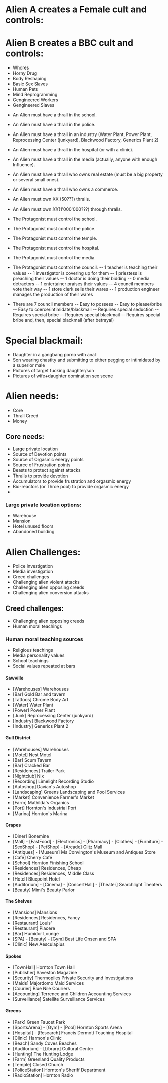 # Alien A creates a Female cult and controls:

# Alien B creates a BBC cult and controls:


- Whores
- Horny Drug
- Body Reshaping
- Basic Sex Slaves
- Human Pets
- Mind Reprogramming
- Gengineered Workers
- Gengineered Slaves



* An Alien must have a thrall in the school.
* An Alien must have a thrall in the police.
* An Alien must have a thrall in an industry (Water Plant, Power Plant, Reprocessing Center (junkyard), Blackwood Factory, Generics Plant 2)
* An Alien must have a thrall in the hospital (or with a clinic).
* An Alien must have a thrall in the media (actually, anyone with enough Influence).
* An Alien must have a thrall who owns real estate (must be a big property or several small ones).
* An Alien must have a thrall who owns a commerce.
* An Alien must own XX (50???) thralls.
* An Alien must own $XX ($1'000'000???) through thralls.

* The Protagonist must control the school.
* The Protagonist must control the police.
* The Protagonist must control the temple.
* The Protagonist must control the hospital.
* The Protagonist must control the media.
* The Protagonist must control the council.
-- 1 teacher is teaching their values
-- 1 investigator is covering up for them
-- 1 priestess is preaching their values
-- 1 doctor is doing their bidding
-- 0 media detractors
-- 1 entertainer praises their values
-- 4 council members vote their way
-- 1 store clerk sells their wares
-- 1 production engineer manages the production of their wares

- There are 7 council members
    -- Easy to possess
    -- Easy to please/bribe
    -- Easy to coerce/intimidate/blackmail
    -- Requires special seduction
    -- Requires special bribe
    -- Requires special blackmail
    -- Requires special bribe and, then, special blackmail (after betrayal)

# Special blackmail:
- Daughter in a gangbang porno with anal
- Son wearing chastity and submitting to either pegging or intimidated by a superior male
- Pictures of target fucking daughter/son
- Pictures of wife+daughter domination sex scene


# Alien needs:
- Core
- Thrall Creed
- Money
## Core needs:
- Large private location
- Source of Devotion points
- Source of Orgasmic energy points
- Source of Frustration points
- Beasts to protect against attacks
- Thralls to provide devotion
- Accumulators to provide frustration and orgasmic energy
- Bio-reactors (or Throe pool) to provide orgasmic energy
- 
### Large private location options:
- Warehouse
- Mansion
- Hotel unused floors
- Abandoned building
# Alien Challenges:
- Police investigation
- Media investigation
- Creed challenges
- Challenging alien violent attacks
- Challenging alien opposing creeds
- Challenging alien conversion attacks
## Creed challenges:
- Challenging alien opposing creeds
- Human moral teachings
### Human moral teaching sources
- Religious teachings
- Media personality values
- School teachings
- Social values repeated at bars


#### Sawville
- [Warehouses] Warehouses
- [Bar] Gold Bar and tavern
- [Tattoos] Chrome Body Art
- [Water] Water Plant
- [Power] Power Plant
- [Junk] Reprocessing Center (junkyard)
- [Industry] Blackwood Factory
- [Industry] Generics Plant 2
#### Gull District
- [Warehouses] Warehouses
- [Motel] Nest Motel
- [Bar] Scum Tavern
- [Bar] Cracked Bar
- [Residences] Trailer Park
- [Nightclub] Nix
- [Recording] Limelight Recording Studio
- [Autoshop] Davian's Autoshop
- [Landscaping] Greens Landscaping and Pool Services
- [Market] Convenience Farmer's Market
- [Farm] Mathilda's Organics
- [Port] Hornton's Industrial Port
- [Marina] Hornton's Marina
#### Grapes
- [Diner] Bonemine
- [Mall] - [FastFood] - [Electronics] - [Pharmacy] - [Clothes] - [Furniture] - [SexShop] - [PetShop] - [Arcade] Glitz Mall
- [Antiques] - [Museum] Ms Convington's Museum and Antiques Store
- [Café] Cherry Café
- [School] Hornton Finishing School
- [Residences] Residences, Cheap
- [Residences] Residences, Middle Class
- [Hotel] Bluepoint Hotel
- [Auditorium] - [Cinema] - [ConcertHall] - [Theater] Searchlight Theaters
- [Beauty] Mimi's Beauty Parlor
#### The Shelves
- [Mansions] Mansions
- [Residences] Residences, Fancy
- [Restaurant] Louis'
- [Restaurant] Piacere
- [Bar] Humidor Lounge
- [SPA] - [Beauty] - [Gym] Best Life Onsen and SPA
- [Clinic] New Aesculapius
#### Spokes
- [TownHall] Hornton Town Hall
- [Publisher] Saveston Magazine
- [Security] Thermopiles Private Security and Investigations
- [Maids] Majordomo Maid Services
- [Courier] Blue Nile Couriers
- [Accounting] Terrence and Children Accounting Services
- [Surveillance] Satellite Surveillance Services
#### Greens
- [Park] Green Faucet Park
- [SportsArena] - [Gym] - [Pool] Hornton Sports Arena
- [Hospital] - [Research] Francis Dermott Teaching Hospital
- [Clinic] Harmon's Clinic
- [Beach] Sandy Coves Beaches
- [Auditorium] - [Library] Cultural Center
- [Hunting] The Hunting Lodge
- [Farm] Greenland Quality Products
- [Temple] Closed Church
- [PoliceStation] Hornton's Sheriff Department
- [RadioStation] Hornton Radio
